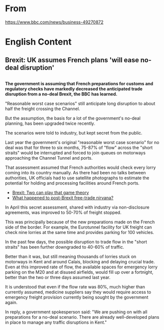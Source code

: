 # From

https://www.bbc.com/news/business-49270872

# English Content

## Brexit: UK assumes French plans 'will ease no-deal disruption'

<img src=''/>

<b>The government is assuming that French preparations for customs and regulatory checks have markedly decreased the anticipated trade disruption from a no-deal Brexit, the BBC has learned.</b>

"Reasonable worst case scenarios" still anticipate long disruption to about half the freight crossing the Channel.

But the assumption, the basis for a lot of the government's no-deal planning, has been upgraded twice recently.

The scenarios were told to industry, but kept secret from the public.

Last year the government's original "reasonable worst case scenario" for no deal was that for three to six months, 75-87% of "flow" across the "short straits" would be interrupted and forced to join queues on motorways approaching the Channel Tunnel and ports.

That assessment assumed that French authorities would check every lorry coming into its country manually. As there had been no talks between authorities, UK officials had to use satellite photographs to estimate the potential for holding and processing facilities around French ports.

* <a href='https://www.bbc.co.uk/news/business-49248350'>Brexit: Two can play that game theory</a>
* <a href='https://www.bbc.co.uk/news/business-49075764'>What happened to post-Brexit free-trade nirvana?</a>

In April this secret assessment, shared with industry via non-disclosure agreements, was improved to 50-70% of freight stopped.

This was principally because of the new preparations made on the French side of the border. For example, the Eurotunnel facility for UK freight can check nine lorries at the same time and provides parking for 100 vehicles.

In the past few days, the possible disruption to trade flow in the "short straits" has been further downgraded to 40-60% of traffic.

Better than it was, but still meaning thousands of lorries stuck on motorways in Kent and around Calais, blocking and delaying crucial trade. Even at this improved rate of flow, the available spaces for emergency lorry parking on the M20 and at disused airfields, would fill up over a fortnight, better than the two or three days assumed last year.

It is understood that even if the flow rate was 80%, much higher than currently assumed, medicine suppliers say they would require access to emergency freight provision currently being sought by the government again.

In reply, a government spokesperson said: "We are pushing on with all preparations for a no-deal scenario. There are already well-developed plans in place to manage any traffic disruptions in Kent."